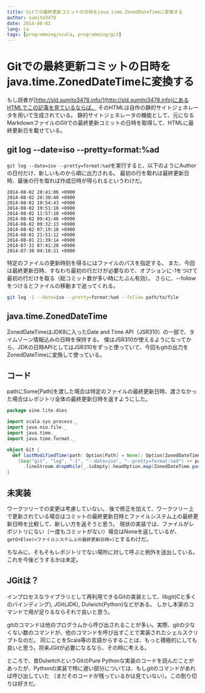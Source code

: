 ```yaml
---
title: Gitでの最終更新コミットの日時をjava.time.ZonedDateTimeに変換する
author: sumito3478
date: 2014-08-02
lang: ja
tags: [programming/scala, programming/git]
---
```


# Gitでの最終更新コミットの日時をjava.time.ZonedDateTimeに変換する

もし読者が[http://sld.sumito3478.info/](http://sld.sumito3478.info)にあるHTMLでこの記事を見ているならば、
そのHTMLは自作の静的サイトジェネレータを用いて生成されている。
静的サイトジェネレータの機能として、元になるMarkdownファイルのGitでの最終更新コミットの日時を取得して、HTMLに最終更新日を載せている。

## git log --date=iso --pretty=format:%ad

`git log --date=iso --pretty=format:%ad`を実行すると、以下のようにAuthorの日付だけ、新しいものから順に出力される。
最初の行を取れば最終更新日時、最後の行を取れば作成日時が得られるというわけだ。
```
2014-08-02 20:41:06 +0900
2014-08-02 20:30:40 +0900
2014-08-02 19:54:43 +0900
2014-08-02 19:51:10 +0900
2014-08-02 11:57:10 +0900
2014-08-02 09:41:46 +0900
2014-08-02 09:32:13 +0900
2014-08-02 07:19:18 +0900
2014-08-01 21:51:12 +0900
2014-08-01 21:39:14 +0900
2014-07-31 07:41:20 +0900
2014-07-30 04:18:21 +0900
```

特定のファイルの更新時刻を得るにはファイルのパスを指定する。
また、今回は最終更新日時、すなわち最初の行だけが必要なので、オプションに-1をつけて最初の行だけを取る（総コミット数が多い時にたぶん有効）。
さらに、--followをつけるとファイルの移動まで追ってくれる。

```bash
git log -1 --date=iso --pretty=format:%ad --follow path/to/file
```

## java.time.ZonedDateTime

ZonedDateTimeはJDK8に入ったDate and Time API（JSR310）の一部で、タイムゾーン情報込みの日時を保持する。
僕はJSR310が使えるようになってから、JDKの日時APIとしてはJSR310をずっと使っていて、今回もgitの出力をZonedDateTimeに変換して使っている。

## コード

pathにSome[Path]を渡した場合は特定のファイルの最終更新日時、渡さなかった場合はレポジトリ全体の最終更新日時を返すようにした。

```scala
package sine.lite.dies

import scala.sys.process._
import java.nio.file._
import java.time._
import java.time.format._

object Git {
  def lastModifiedTime(path: Option[Path] = None): Option[ZonedDateTime] =
    (Seq("git", "log", "-1", "--date=iso", "--pretty=format:%ad") ++ path.toSeq.flatMap(x => Seq("--follow", x.toString)))
      .lineStream.dropWhile(_.isEmpty).headOption.map(ZonedDateTime.parse(_, DateTimeFormatter.ofPattern("yyyy-MM-dd HH:mm:ss Z")))
}
```

## 未実装

ワークツリーでの変更は考慮していない。
後で修正を加えて、ワークツリー上で更新されている場合はコミットの最終更新日時とファイルシステム上の最終更新日時を比較して、新しい方を返そうと思う。
現状の実装では、ファイルがレポジトリにない（一度もコミットがない）場合はNoneを返しているが、`getOrElse(<ファイルシステム上の最終更新日時>)`とするわけだ。

ちなみに、そもそもレポジトリでない場所に対して呼ぶと例外を送出している。これを今後どうするかは未定。

## JGitは？

インプロセスなライブラリとして再利用できるGitの実装として、libgit(Cと多くのバインディング), JGit(JDK), Dulwich(Python)などがある。
しかし本家のコマンドで用が足りるならそれで良いと思う。

gitのコマンドは他のプログラムから呼び出されることが多い。実際、gitの少なくない数のコマンドが、他のコマンドを呼び出すことで実装されたシェルスクリプトなのだ。
同じことをScala等の言語からすることは、もっと積極的にしても良いと思う。将来JGitが必要になるなら、その時に考える。

ところで、昔DulwitchというGitのPure Pythonな実装のコードを読んだことがあったが、Pythonの実装で特に遅い部分については、もしgitのコマンドがあれば呼び出していた
（まだそのコードが残っているかは見ていない）。この割り切りは好きだ。

